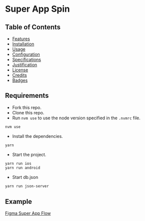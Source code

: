# Super App Spin

## Table of Contents

- [Features](#features)
- [Installation](#installation)
- [Usage](#usage)
- [Configuration](#configuration)
- [Specifications](#specifications)
- [Justification](#justification)
- [License](#license)
- [Credits](#credits)
- [Badges](#badges)

## Requirements

- Fork this repo.
- Clone this repo.
- Run `nvm use` to use the node version specified in the `.nvmrc` file.

```bash
nvm use
```

- Install the dependencies.

```bash
yarn
```

- Start the project.

```bash
yarn run ios
yarn run android
```

- Start db.json

```bash
yarn run json-server
```

## Example

[Figma Super App Flow](https://www.figma.com/file/7vNlhvWCFxpILCCh93wp9P/Super-App--Flow?type=design&node-id=7622-210762&mode=design&t=KjbcAvlSwGql8QRu-0)
